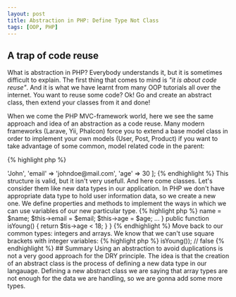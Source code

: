 ```yaml
---
layout: post
title: Abstraction in PHP: Define Type Not Class
tags: [OOP, PHP]
---
```


## A trap of code reuse
What is abstraction in PHP? Everybody understands it, but it is sometimes difficult to explain. 
The first thing that comes to mind is *"it is about code reuse"*. And it is what we have learnt from 
many OOP tutorials all over the internet. You want to reuse some code? Ok! Go and create an abstract 
class, then extend your classes from it and done!

When we come the PHP MVC-framework world, here we see the same approach and idea of an abstraction as 
a code reuse. Many modern frameworks (Larave, Yii, Phalcon) force you to extend a base model class in order to implement
your own models (User, Post, Product) if you want to take advantage of some common, model related code 
in the parent:

{% highlight php %}
<?php

namespace App;

use Illuminate\Database\Eloquent\Model;

class User extends Model
{
    // ...
}
{% endhighlight %}

If you extend your models or controllers from framework's base model, have a look at the code of this base 
model. What about code reuse? Do you really need all of theese methods in your child classes?

And here is a trap. There are many different ways to achieve code resuse and abstraction is the worst one.

## Define a new data type

Lets look at an abstraction from another side. PHP as a language has different data types (integer, float, string, array and so on). 
If we need to implement operations with a math logic, we can use integers and floats. If we need some boolean 
logic values, we use boolen variables. You know it, I know it, everybody knows it, becouse it's basics.

But what if we need more complex data, for example we want to hold user and information, associated with him. Of course
it can be done with arrays:

{% highlight php %}
<?php 

$user = [
    'name' => 'John',
    'email' => 'johndoe@mail.com',
    'age' => 30
];
{% endhighlight %}

This structure is valid, but it isn't very usefull. And here come classes. Let's consider them 
like new data types in our application. In PHP we don't have appropriate data type to hold user
information data, so we create a new one. We define properties and methods to implement the ways in
which we can use variables of our new particular type.

{% highlight php %}

<?php

class User {
    protected $name;
    protected $email;
    protected $age;

    public function __construct($name, $email, $age)
    {
        $this->name = $name;
        $this->email = $email;
        $this->age = $age;
        ...
    }

    public function isYoung()
    {
        return $tis->age < 18;
    }
}

{% endhighlight %}

Move back to our common types: integers and arrays. We know that we can't use square brackets with integer variables:

{% highlight php %}
<?php

$integerVar = 3;
echo $integerVar[0];
{% endhighlight %}

We simply know it from our experience. We have been using language enough to understand difference
between integers and arrays and their behaviour. 

In our case we have created a new data type in our code base: class User. Now every developer who works with our
code base can read through the code and unserstand new data type.

Creating a new abstract class, we have a new interface for this data type. When we provide public methods we are saying 
*"Hey, with variable of this data type you can do this and it will behave in this particular way"*. Like it is with arrays, 
integers and strings, so it should be with the new objects.

{% highlight php %}
<?php

$user = new User('John', 'john@mail.com', 30);
var_dump($user->isYoung()); // false

{% endhighlight %}

## Summary

Using an abstraction to avoid duplications is not a very good approach for the DRY principle. The idea is
that the creation of an abstract class is the process of defining a new data type in our langauage. 
Defining a new abstract class we are saying that array types are not enough for the data we are
handling, so we are gonna add some more types.
